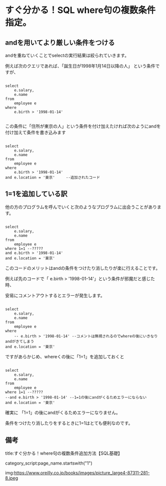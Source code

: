 

# すぐ分かる！SQL where句の複数条件指定。


## andを用いてより厳しい条件をつける

andを重ねていくことでselectの実行結果は絞られていきます。

例えば次のクエリであれば、「誕生日が1998年1月14日以降の人」
という条件ですが、

<pre><code>
select
    e.salary,
    e.name
from
    employee e
where
    e.birth > '1998-01-14'

</code></pre>

この条件に「住所が東京の人」という条件を付け加えたければ次のようにandを付け加えて条件を書き込みます


<pre><code>
select
    e.salary,
    e.name
from
    employee e
where
    e.birth > '1998-01-14'
and e.location = '東京'     --追加されたコード
</code></pre>


## 1=1を追加している訳

他の方のプログラムを呼んでいくと次のようなプログラムに出会うことがあります。

<pre><code>
select
    e.salary,
    e.name
from
    employee e
where 1=1 --?????
and e.birth > '1998-01-14'
and e.location = '東京'
</code></pre>

このコードのメリットはandの条件をつけたり消したりが楽に行えることです。

例えば先のコードで「 e.birth > '1998-01-14'」という条件が邪魔だと感じた時、

安易にコメントアウトするとエラーが発生します。

<pre><code>
select
    e.salary,
    e.name
from
    employee e
where 
    -- e.birth > '1998-01-14' --コメントは無視されるのでwhereの後にいきなりandがきてしまう
and e.location = '東京'
</code></pre>

ですがあらかじめ、whereくの後に「1=1」を追加しておくと

<pre><code>
select
    e.salary,
    e.name
from
    employee e
where 1=1 --?????
--and e.birth > '1998-01-14' --1=1の後にandがくるためエラーにならない
and e.location = '東京'
</code></pre>

確実に 「1=1」の後にandがくるためエラーになりません。

条件をつけたり消したりをするときに1=1はとても便利なのです。











## 備考

title:すぐ分かる！where句の複数条件追加方法【SQL基礎】

category_script:page_name.startswith("1")

img:https://www.oreilly.co.jp/books/images/picture_large4-87311-281-8.jpeg

